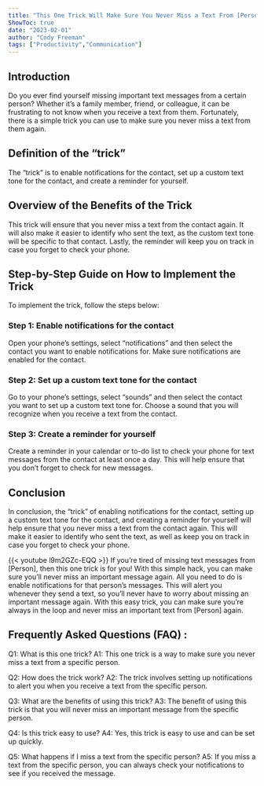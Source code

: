```yaml
---
title: "This One Trick Will Make Sure You Never Miss a Text From [Person] Again!"
ShowToc: true 
date: "2023-02-01"
author: "Cody Freeman" 
tags: ["Productivity","Communication"]
---
```

## Introduction

Do you ever find yourself missing important text messages from a certain person? Whether it’s a family member, friend, or colleague, it can be frustrating to not know when you receive a text from them. Fortunately, there is a simple trick you can use to make sure you never miss a text from them again. 

## Definition of the “trick”

The “trick” is to enable notifications for the contact, set up a custom text tone for the contact, and create a reminder for yourself. 

## Overview of the Benefits of the Trick

This trick will ensure that you never miss a text from the contact again. It will also make it easier to identify who sent the text, as the custom text tone will be specific to that contact. Lastly, the reminder will keep you on track in case you forget to check your phone. 

## Step-by-Step Guide on How to Implement the Trick 

To implement the trick, follow the steps below: 

### Step 1: Enable notifications for the contact

Open your phone’s settings, select “notifications” and then select the contact you want to enable notifications for. Make sure notifications are enabled for the contact. 

### Step 2: Set up a custom text tone for the contact

Go to your phone’s settings, select “sounds” and then select the contact you want to set up a custom text tone for. Choose a sound that you will recognize when you receive a text from the contact. 

### Step 3: Create a reminder for yourself 

Create a reminder in your calendar or to-do list to check your phone for text messages from the contact at least once a day. This will help ensure that you don’t forget to check for new messages. 

## Conclusion 

In conclusion, the “trick” of enabling notifications for the contact, setting up a custom text tone for the contact, and creating a reminder for yourself will help ensure that you never miss a text from the contact again. This will make it easier to identify who sent the text, as well as keep you on track in case you forget to check your phone.

{{< youtube l9m2GZc-EQQ >}} 
If you’re tired of missing text messages from [Person], then this one trick is for you! With this simple hack, you can make sure you’ll never miss an important message again. All you need to do is enable notifications for that person’s messages. This will alert you whenever they send a text, so you’ll never have to worry about missing an important message again. With this easy trick, you can make sure you’re always in the loop and never miss an important text from [Person] again.

## Frequently Asked Questions (FAQ) :
Q1: What is this one trick?
A1: This one trick is a way to make sure you never miss a text from a specific person.

Q2: How does the trick work?
A2: The trick involves setting up notifications to alert you when you receive a text from the specific person.

Q3: What are the benefits of using this trick?
A3: The benefit of using this trick is that you will never miss an important message from the specific person.

Q4: Is this trick easy to use?
A4: Yes, this trick is easy to use and can be set up quickly.

Q5: What happens if I miss a text from the specific person?
A5: If you miss a text from the specific person, you can always check your notifications to see if you received the message.


